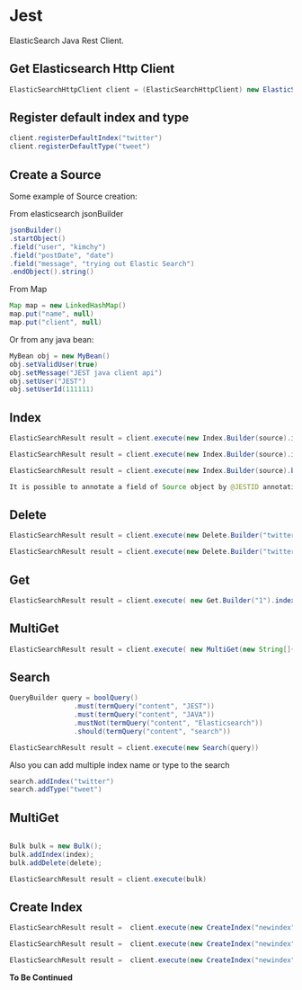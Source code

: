 Jest
====

ElasticSearch Java Rest Client.


Get Elasticsearch Http Client
------------------------------

```java
ElasticSearchHttpClient client = (ElasticSearchHttpClient) new ElasticSearchClientFactory().getObject()
```

Register default index and type
------------------------------
```java
client.registerDefaultIndex("twitter")
client.registerDefaultType("tweet")
```

Create a Source
-----------------
Some example of Source creation:

From elasticsearch jsonBuilder

```java
jsonBuilder()
.startObject()
.field("user", "kimchy")
.field("postDate", "date")
.field("message", "trying out Elastic Search")
.endObject().string()
```

From Map

```java
Map map = new LinkedHashMap()
map.put("name", null)
map.put("client", null)
```

Or from any java bean:

```java
MyBean obj = new MyBean()
obj.setValidUser(true)
obj.setMessage("JEST java client api")
obj.setUser("JEST")
obj.setUserId(111111)
```

Index
---------------
```java
ElasticSearchResult result = client.execute(new Index.Builder(source).index("twitter").type("tweet").id("1").build());

ElasticSearchResult result = client.execute(new Index.Builder(source).index("twitter").type("tweet").build())

ElasticSearchResult result = client.execute(new Index.Builder(source).build())

It is possible to annotate a field of Source object by @JESTID annotation then JEST automatically set annotated field as an id

```

Delete
--------------

```java
ElasticSearchResult result = client.execute(new Delete.Builder("twitter", "tweet").id("1").build())

ElasticSearchResult result = client.execute(new Delete.Builder("twitter", "tweet").build())

```

Get
--------------
```java
ElasticSearchResult result = client.execute( new Get.Builder("1").index("twitter").type("tweet").build())

```

MultiGet
--------------
```java
ElasticSearchResult result = client.execute( new MultiGet(new String[]{"1", "2", "3"}))

```

Search
-----------

```java
QueryBuilder query = boolQuery()
                .must(termQuery("content", "JEST"))
                .must(termQuery("content", "JAVA"))
                .mustNot(termQuery("content", "Elasticsearch"))
                .should(termQuery("content", "search"))
```


```java
ElasticSearchResult result = client.execute(new Search(query))
```

Also you can add multiple index name or type to the search

```java
search.addIndex("twitter")
search.addType("tweet")
```

MultiGet
--------------
```java

Bulk bulk = new Bulk();
bulk.addIndex(index);
bulk.addDelete(delete);

ElasticSearchResult result = client.execute(bulk)

```


Create Index
--------------
```java
ElasticSearchResult result =  client.execute(new CreateIndex("newindex"))

ElasticSearchResult result =  client.execute(new CreateIndex("newindex"),Settings settings)

ElasticSearchResult result =  client.execute(new CreateIndex("newindex"),String jsonSettingsFile)

```


**To Be Continued**
